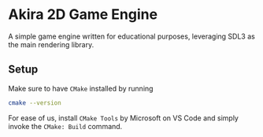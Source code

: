# Akira 2D Game Engine

A simple game engine written for educational purposes, leveraging SDL3 as the main rendering library.

## Setup

Make sure to have `CMake` installed by running

```sh
cmake --version
```

For ease of us, install `CMake Tools` by Microsoft on VS Code and simply invoke the `CMake: Build` command.
